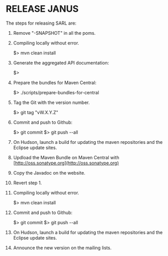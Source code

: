 
RELEASE JANUS
=============

The steps for releasing SARL are:

1) Remove "-SNAPSHOT" in all the poms.

2) Compiling locally without error.

    $> mvn clean install

3) Generate the aggregated API documentation:

    $> 

4) Prepare the bundles for Maven Central:

    $> ./scripts/prepare-bundles-for-central

5) Tag the Git with the version number.

    $> git tag "vW.X.Y.Z"

6) Commit and push to Github:

    $> git commit
    $> git push --all

7) On Hudson, launch a build for updating the maven repositories and the Eclipse update sites.

8) Updload the Maven Bundle on Maven Central with [http://oss.sonatype.org](http://oss.sonatype.org)

9) Copy the Javadoc on the website.

10) Revert step 1.

11) Compiling locally without error.

    $> mvn clean install

12) Commit and push to Github:

    $> git commit
    $> git push --all

13) On Hudson, launch a build for updating the maven repositories and the Eclipse update sites.

14) Announce the new version on the mailing lists.

